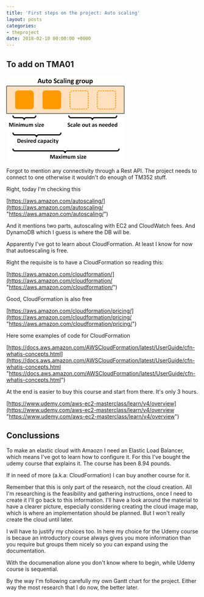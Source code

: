 ```yaml
---
title: 'First steps on the project: Auto scaling'
layout: posts
categories:
- theproject
date: 2018-02-10 00:00:00 +0000
---
```

## To add on TMA01

![](/uploads/2018/02/13/as-basic-diagram.png)

Forgot to mention any connectivity through a Rest API. The project needs to connect to one otherwise it wouldn't do enough of TM352 stuff.

Right, today I'm checking this

[https://aws.amazon.com/autoscaling/](https://aws.amazon.com/autoscaling/ "https://aws.amazon.com/autoscaling/")

And it mentions two parts, autoscaling with EC2 and CloudWatch fees. And DynamoDB which I guess is where the DB will be. 

Apparently I've got to learn about CloudFormation. At least I know for now that autoescaling is free. 

Right the requisite is to have a CloudFormation so reading this:

[https://aws.amazon.com/cloudformation/](https://aws.amazon.com/cloudformation/ "https://aws.amazon.com/cloudformation/")

Good, CloudFormation is also free

[https://aws.amazon.com/cloudformation/pricing/](https://aws.amazon.com/cloudformation/pricing/ "https://aws.amazon.com/cloudformation/pricing/")

Here some examples of code for CloudFormation

[https://docs.aws.amazon.com/AWSCloudFormation/latest/UserGuide/cfn-whatis-concepts.html](https://docs.aws.amazon.com/AWSCloudFormation/latest/UserGuide/cfn-whatis-concepts.html "https://docs.aws.amazon.com/AWSCloudFormation/latest/UserGuide/cfn-whatis-concepts.html")

At the end is easier to buy this course and start from there. It's only 3 hours. 

[https://www.udemy.com/aws-ec2-masterclass/learn/v4/overview](https://www.udemy.com/aws-ec2-masterclass/learn/v4/overview "https://www.udemy.com/aws-ec2-masterclass/learn/v4/overview")

## Conclussions

To make an elastic cloud with Amaozn I need an Elastic Load Balancer, which means I've got to learn how to configure it. For this I've bought the udemy course that explains it. The course has been 8.94 pounds. 

If in need of more (a.k.a: CloudFormation) I can buy another course for it. 

Remember that this is only part of the research, not the cloud creation. All I'm researching is the feasibility and gathering instructions, once I need to create it I'll go back to this information. I'll have a look around the material to have a clearer picture, especially considering creating the cloud image map, which is where an implementation should be planned. But I won't really create the cloud until later. 

I will have to justify my choices too. In here my choice for the Udemy course is becaue an introductory course always gives you more information than you require but groups them nicely so you can expand using the documentation. 

With the documenation alone you don't know where to begin, while Udemy course is sequential. 

By the way I'm following carefully my own Gantt chart for the project. Either way the most research that I do now, the better later. 